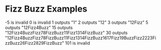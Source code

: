 # Fizz Buzz Examples

-5 is invalid
0 is invalid
1 outputs "1"
2 outputs "12"
3 outputs "12Fizz"
5 outputs "12Fizz4Buzz"
15 outputs "12Fizz4BuzzFizz78FizzBuzz11Fizz1314FizzBuzz"
30 outputs "12Fizz4BuzzFizz78FizzBuzz11Fizz1314FizzBuzz1617Fizz19BuzzFizz2223FizzBuzz26Fizz2829FizzBuzz"
101 is invalid
